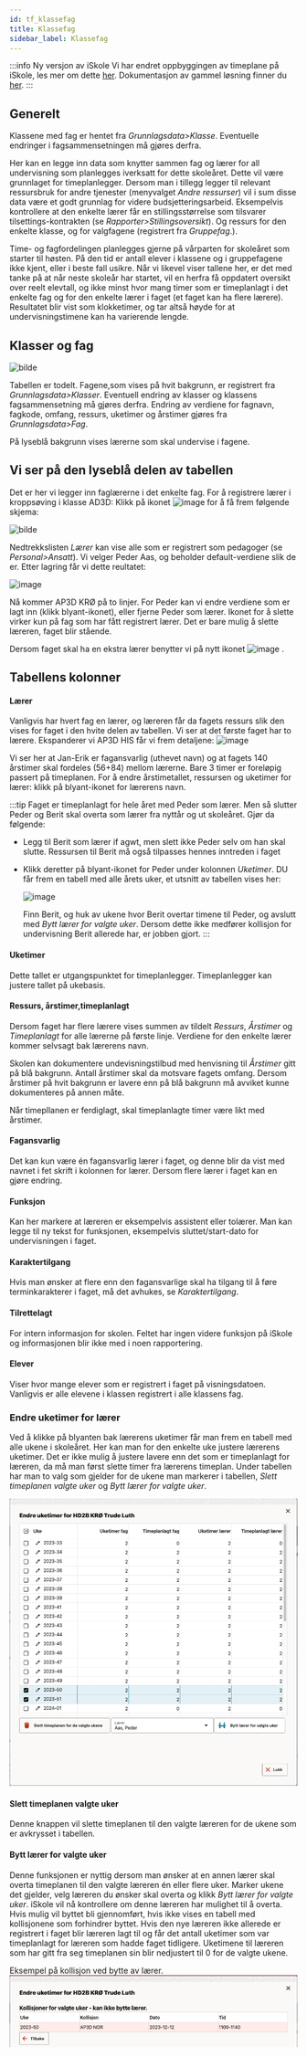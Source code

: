 ```yaml
---
id: tf_klassefag
title: Klassefag
sidebar_label: Klassefag
---
```


:::info Ny versjon av iSkole
Vi har endret oppbyggingen av timeplane på iSkole, les mer om dette [her](https://dokumentasjon.iskole.net/blog/timeplan). Dokumentasjon av gammel løsning finner du [her](https://dokumentasjon.iskole.net/docs/tf_klassefag_old). 
:::

## Generelt

Klassene med fag er hentet fra _Grunnlagsdata>Klasse_. Eventuelle endringer i fagsammensetningen må gjøres derfra. 

Her kan en legge inn data som knytter sammen fag og lærer for all undervisning som planlegges iverksatt for dette skoleåret. Dette vil være grunnlaget for timeplanlegger. Dersom man i tillegg legger til relevant ressursbruk for andre tjenester (menyvalget _Andre ressurser_) vil i sum disse data være et godt grunnlag for videre budsjetteringsarbeid. Eksempelvis kontrollere at den enkelte lærer får en stillingsstørrelse som tilsvarer tilsettings-kontrakten (se _Rapporter>Stillingsoversikt_). Og ressurs for den enkelte klasse, og for valgfagene (registrert fra _Gruppefag_.).

Time- og fagfordelingen planlegges gjerne på vårparten for skoleåret som starter til høsten. På den tid er antall elever i klassene og i gruppefagene ikke kjent, eller i beste fall usikre. Når vi likevel viser tallene her, er det med tanke på at når neste skoleår har startet, vil en herfra få oppdatert oversikt over reelt elevtall, og ikke minst hvor mang timer som er timeplanlagt i det enkelte fag og for den enkelte lærer i faget (et faget kan ha flere lærere). Resultatet blir vist som klokketimer, og tar altså høyde for at undervisningstimene kan ha varierende lengde.

## Klasser og fag

![bilde](https://github.com/BarmanHanssen/iskole/assets/80097133/618410a6-0d9c-4df6-a363-41f3fa566d86)

Tabellen er todelt. Fagene,som vises på hvit bakgrunn, er registrert fra  _Grunnlagsdata>Klasser_. Eventuell endring av klasser og klassens fagsammensetning må gjøres derfra. Endring av verdiene for fagnavn, fagkode, omfang, ressurs, uketimer og årstimer gjøres fra _Grunnlagsdata>Fag_.

På lyseblå bakgrunn vises lærerne som skal undervise i fagene.

## Vi ser på den lyseblå delen av tabellen
Det er her vi legger inn faglærerne i det enkelte fag. For å registrere lærer i kroppsøving i klasse AD3D:
Klikk på ikonet ![image](https://github.com/BarmanHanssen/iskole/assets/80097133/9feb80ca-5ba0-468b-ab8a-887bdafbe040) for å få frem følgende skjema:

![bilde](https://github.com/BarmanHanssen/iskole/assets/80097133/ce8e4480-5c8f-4957-bb10-82f02d7ad683)

Nedtrekkslisten _Lærer_ kan vise alle som er registrert som pedagoger (se _Personal>Ansatt_). Vi velger Peder Aas, og beholder default-verdiene slik de er. Etter lagring får vi dette reultatet:

![image](https://github.com/BarmanHanssen/iskole/assets/80097133/9bd451ee-9151-47cb-a635-51c7d7563220)

Nå kommer AP3D KRØ på to linjer. For Peder kan vi endre verdiene som er lagt inn (klikk blyant-ikonet), eller fjerne Peder som lærer. Ikonet for å slette virker kun på fag som har fått registrert lærer. Det er bare mulig å slette læreren, faget blir stående.

Dersom faget skal ha en ekstra lærer benytter vi på nytt ikonet  ![image](https://github.com/BarmanHanssen/iskole/assets/80097133/9feb80ca-5ba0-468b-ab8a-887bdafbe040) .

## Tabellens kolonner

#### Lærer
 Vanligvis har hvert fag en lærer, og læreren får da fagets ressurs slik den vises for faget i den hvite delen av tabellen.
 Vi ser at det første faget har to lærere. Ekspanderer vi AP3D HIS får vi frem detaljene:
![image](https://github.com/BarmanHanssen/iskole/assets/80097133/1043bd68-1862-4e8f-9b9b-686eb91fbc5b)

Vi ser her at Jan-Erik er fagansvarlig (uthevet navn) og at fagets 140 årstimer skal fordeles (56+84) mellom lærerne. Bare 3 timer er foreløpig passert på timeplanen. For å endre årstimetallet, ressursen og uketimer for lærer: klikk på blyant-ikonet for lærerens navn.

:::tip Faget er timeplanlagt for hele året med Peder som lærer. Men så slutter Peder og Berit skal overta som lærer fra nyttår og ut skoleåret. Gjør da følgende:
- Legg til Berit som lærer if agwt, men slett ikke Peder selv om han skal slutte. Ressursen til Berit må også tilpasses hennes inntreden i faget
- Klikk deretter på blyant-ikonet for Peder under kolonnen _Uketimer_. DU får frem en tabell med alle årets uker, et utsnitt av tabellen vises her:
  
  ![image](https://github.com/BarmanHanssen/iskole/assets/80097133/3a5a8855-c2a6-4573-9806-115a594d3d84)

  Finn Berit, og huk av ukene hvor Berit overtar timene til Peder, og avslutt med _Bytt lærer for valgte uker_. Dersom dette ikke medfører kollisjon for undervisning Berit allerede har, er jobben gjort.
:::
 
#### Uketimer
Dette tallet er utgangspunktet for timeplanlegger. Timeplanlegger kan justere tallet på ukebasis.

#### Ressurs, årstimer,timeplanlagt
Dersom faget har flere lærere vises summen av tildelt _Ressurs_, _Årstimer_ og _Timeplanlagt_ for alle lærerne på første linje. Verdiene for den enkelte lærer kommer selvsagt bak lærerens navn. 

Skolen kan dokumentere undevisningstilbud med henvisning til _Årstimer_ gitt på blå bakgrunn. Antall årstimer skal da motsvare fagets omfang. Dersom årstimer på hvit bakgrunn er lavere enn på blå bakgrunn må avviket kunne dokumenteres på annen måte.

Når timepllanen er ferdiglagt, skal timeplanlagte timer være likt med årstimer.

#### Fagansvarlig
Det kan kun være én fagansvarlig lærer i faget, og denne blir da vist med navnet i fet skrift i kolonnen for lærer. Dersom flere lærer i faget kan en gjøre endring.

#### Funksjon
Kan her markere at læreren er eksempelvis assistent eller tolærer. Man kan legge til ny tekst for funksjonen, eksempelvis sluttet/start-dato for undervisningen i faget.

#### Karaktertilgang
Hvis man ønsker at flere enn den fagansvarlige skal ha tilgang til å føre terminkarakterer i faget, må det avhukes, se _Karaktertilgang_. 

#### Tilrettelagt
For intern informasjon for skolen. Feltet har ingen videre funksjon på iSkole og informasjonen blir ikke med i noen rapportering.

#### Elever 
Viser hvor mange elever som er registrert i faget på visningsdatoen. Vanligvis er alle elevene i klassen registrert i alle klassens fag.

### Endre uketimer for lærer
Ved å klikke på blyanten bak lærerens uketimer får man frem en tabell med alle ukene i skoleåret. Her kan man for den enkelte uke justere lærerens uketimer. Det er ikke mulig å justere lavere enn det som er timeplanlagt for læreren, da må man først slette timer fra lærerens timeplan. Under tabellen har man to valg som gjelder for de ukene man markerer i tabellen, _Slett timeplanen valgte uker_ og _Bytt lærer for valgte uker_.

![uketimer](/img/tp_klasse_uketimer.png)

#### Slett timeplanen valgte uker
Denne knappen vil slette timeplanen til den valgte læreren for de ukene som er avkrysset i tabellen.

#### Bytt lærer for valgte uker
Denne funksjonen er nyttig dersom man ønsker at en annen lærer skal overta timeplanen til den valgte læreren én eller flere uker. Marker ukene det gjelder, velg læreren du ønsker skal overta og klikk _Bytt lærer for valgte uker_. iSkole vil nå kontrollere om denne læreren har mulighet til å overta. Hvis mulig vil byttet bli gjennomført, hvis ikke vises en tabell med kollisjonene som forhindrer byttet. Hvis den nye læreren ikke allerede er registrert i faget blir læreren lagt til og får det antall uketimer som var timeplanlagt for læreren som hadde faget tidligere. Uketimene til læreren som har gitt fra seg timeplanen sin blir nedjustert til 0 for de valgte ukene.

Eksempel på kollisjon ved bytte av lærer.
![uketimer](/img/tp_klasse_bytte_laerer.png)
